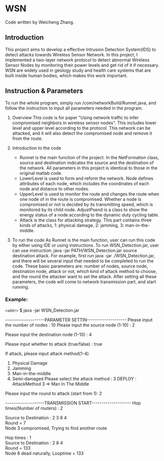 # WSN
Code written by Weicheng Zhang. 

## Introduction
This project aims to develop a effective Intrusion Detection System(IDS) to detect attacks towards Wireless Sensor Network. In this project, I implemented a two-layer network protocol to detect abnormal Wireless Sensor Nodes by monitoring their power levels and get rid of it if necessary. WSN are widely used in geology study and health care systems that are built inside human bodies, which makes this work important.

## Instruction & Parameters
To run the whole program, simply run /com/networkBuild/Runnet.java, and follow the instruction to input all parameters needed in the program.

1. Overview
 	This code is for paper "Using network traffic to infer compromised neighbors in wireless sensor nodes". This includes lower level and upper level according to the protocol. This network can be attacked, and it will also detect the compromised node and remove it from the route.

2. Introduction to the code
	* Runnet is the main function of the project. In the NetFormation class, source and destination indicates the source and the destination of the network. All parameters in this project is identical to those in the original matlab code. 
  	* LowerLevel is used to form and reform the network. Node defines attributes of each node, which includes the coordinates of each node and distance to other nodes.
  	* UpperLevel is used to monitor the route and changes the route when one node of in the route is compromised. Whether a node is compromised or not is decided by its transmitting speed, which is monitored by its child node. AdjustPsend is a class to show the energy status of a node according to the dynamic duty cycling table.
  	* Attack is the class for attacking strategy. This part contains three kinds of attacks, 1: physical damage, 2: jamming, 3: man-in-the-middle. 

3. To run the code
  	As Runnet is the main function, user can run this code by either using IDE or using instructions. To run WSN_Detection.jar, user can use instruction: java -jar PATH/WSN_Detection.jar source destination attack. For example, first run java -jar ./WSN_Detection.jar, and there will be several input that needed to be completed to run the code. These basic parameters are: number of nodes, source node, destination node, attack or not, which kind of attack method to choose, and the round the attacker want to set the attack. After setting all these parameters, the code will come to network transmission part, and start running.

### Example:
`<addr>` $ java -jar WSN_Detection.jar 

--------------------PARAMETER SETTIN--------------------
Please input the number of nodes : 10
Please input the source node (1-10) : 2

Please input the destination node (1-10) : 4

Please input whether to attack (true/false) : true

If attack, please input attack method(1-4)

1. Physical Damage
2. Jamming
3. Man-in-the-middle
4. Semi-damaged
Please select the attack method : 3
DEPLOY : AttackMethod 3  => Man In The Middle

Please input the round to attack (start from 1): 2 

--------------------TRANSMISSION START--------------------
Hop times(Number of routers) : 2  

Source to Destination :   2 3 8 4   
	Round = 7  
	Node 3 compromised, Trying to find another route  
 
Hop times : 1  
Source to Destination :  2 8 4   
	Round = 133  
	Node 8 dead naturally, Looptime = 133  
